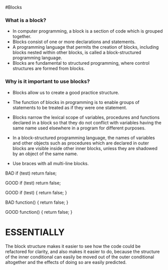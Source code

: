 #Blocks

### What is a block?

* In computer programming, a block is a section of code which is grouped together. 
* Blocks consist of one or more declarations and statements. 
* A programming language that permits the creation of blocks, including blocks nested within other blocks, is called a block-structured programming language. 
* Blocks are fundamental to structured programming, where control structures are formed from blocks.

### Why is it important to use blocks?

* Blocks allow us to create a good practice structure. 
* The function of blocks in programming is to enable groups of statements to be treated as if they were one statement. 
* Blocks narrow the lexical scope of variables, procedures and functions declared in a block so that they do not conflict with variables having the same name used elsewhere in a program for different purposes. 
* In a block-structured programming language, the names of variables and other objects such as procedures which are declared in outer blocks are visible inside other inner blocks, unless they are shadowed by an object of the same name.

* Use braces with all multi-line blocks.

BAD
        if (test)
          return false;
  
GOOD
        if (test) return false;

GOOD
        if (test) {
        return false;
        }

BAD
        function() { return false; }

GOOD
        function() {
        return false;
        }


# ESSENTIALLY
     
The block structure makes it easier to see how the code could be refactored for clarity, and also makes it easier to do, because the structure of the inner conditional can easily be moved out of the outer conditional altogether and the effects of doing so are easily predicted.
   
